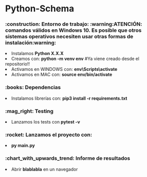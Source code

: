 # Python-Schema

<h3>:construction: Entorno de trabajo: :warning:ATENCIÓN: comandos válidos en Windows 10. Es posible que otros sistemas operativos necesiten usar otras formas de instalación:warning:</h3>
<li>Instalamos <b>Python X.X.X</b></li> 
<li>Creamos con: <b>python -m venv env</b> #Ya viene creado desde el repositorio!!</li> 
<li>Activamos en WINDOWS con: <b>env\Scripts\activate</b></li>
<li>Activamos en MAC con: <b>source env/bin/activate</b></li>
<h3>:books: Dependencias</h3>
<li>Instalamos librerías con: <b>pip3 install -r requirements.txt</b></li>
<h3>:mag_right: Testing</h3>
<li>Lanzamos los tests con <b>pytest -v</b></li>
<h3>:rocket: Lanzamos el proyecto con:</h3>
<li><b>py main.py</b></li>
<h3>:chart_with_upwards_trend: Informe de resultados</h3>
<li>Abrir <b>blablabla</b> en un navegador</li>
